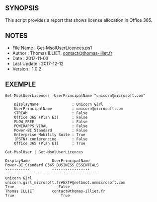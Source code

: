 ## SYNOPSIS  
This script provides a report that shows license allocation in Office 365.
            

## NOTES  
  - File Name   : Get-MsolUserLicences.ps1
  - Author      : Thomas ILLIET, contact@thomas-illiet.fr
  - Date        : 2017-11-03
  - Last Update : 2017-12-12
  - Version     : 1.0.2

## EXEMPLE
``` 
Get-MsolUserLicences -UserPrincipalName "unicorn@microsoft.com"

    DisplayName               : Unicorn Girl
    UserPrincipalName         : unicorn@microsoft.com
    STREAM                    : False
    Office 365 (Plan E3)      : False
    FLOW_FREE                 : False
    POWERAPPS_VIRAL           : False
    Power-BI Standard         : False
    Enterprise Mobility Suite : True
    (PSTN) conferencing       : False
    Office 365 (Plan E1)      : True
```

```
Get-MsolUser | Get-MsolUserLicences

DisplayName          UserPrincipalName                                          Power-BI_Standard O365_BUSINESS_ESSENTIALS
-----------          -----------------                                          ----------------- ------------------------
Unicorn Girl         unicorn.girl_microsoft.fr#EXT#@netboot.onmicrosoft.com                  True                    False
Thomas ILLIET        contact@thomas-illiet.fr                                                True                     True
```